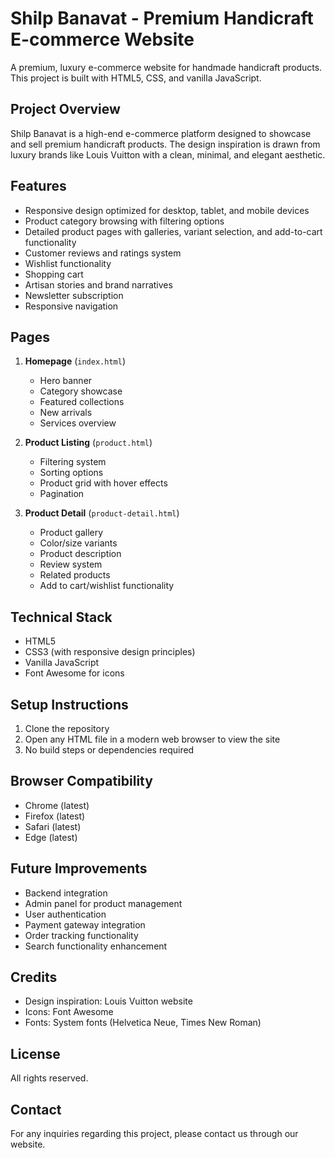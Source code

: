 # Shilp Banavat - Premium Handicraft E-commerce Website

A premium, luxury e-commerce website for handmade handicraft products. This project is built with HTML5, CSS, and vanilla JavaScript.

## Project Overview

Shilp Banavat is a high-end e-commerce platform designed to showcase and sell premium handicraft products. The design inspiration is drawn from luxury brands like Louis Vuitton with a clean, minimal, and elegant aesthetic.

## Features

- Responsive design optimized for desktop, tablet, and mobile devices
- Product category browsing with filtering options
- Detailed product pages with galleries, variant selection, and add-to-cart functionality
- Customer reviews and ratings system
- Wishlist functionality
- Shopping cart
- Artisan stories and brand narratives
- Newsletter subscription
- Responsive navigation

## Pages

1. **Homepage** (`index.html`)

   - Hero banner
   - Category showcase
   - Featured collections
   - New arrivals
   - Services overview

2. **Product Listing** (`product.html`)

   - Filtering system
   - Sorting options
   - Product grid with hover effects
   - Pagination

3. **Product Detail** (`product-detail.html`)
   - Product gallery
   - Color/size variants
   - Product description
   - Review system
   - Related products
   - Add to cart/wishlist functionality

## Technical Stack

- HTML5
- CSS3 (with responsive design principles)
- Vanilla JavaScript
- Font Awesome for icons

## Setup Instructions

1. Clone the repository
2. Open any HTML file in a modern web browser to view the site
3. No build steps or dependencies required

## Browser Compatibility

- Chrome (latest)
- Firefox (latest)
- Safari (latest)
- Edge (latest)

## Future Improvements

- Backend integration
- Admin panel for product management
- User authentication
- Payment gateway integration
- Order tracking functionality
- Search functionality enhancement

## Credits

- Design inspiration: Louis Vuitton website
- Icons: Font Awesome
- Fonts: System fonts (Helvetica Neue, Times New Roman)

## License

All rights reserved.

## Contact

For any inquiries regarding this project, please contact us through our website.
